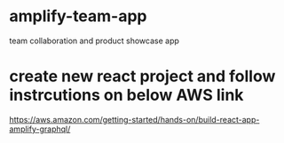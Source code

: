 # amplify-team-app
team collaboration and product showcase app

# create new react project and follow instrcutions on below AWS link
https://aws.amazon.com/getting-started/hands-on/build-react-app-amplify-graphql/

